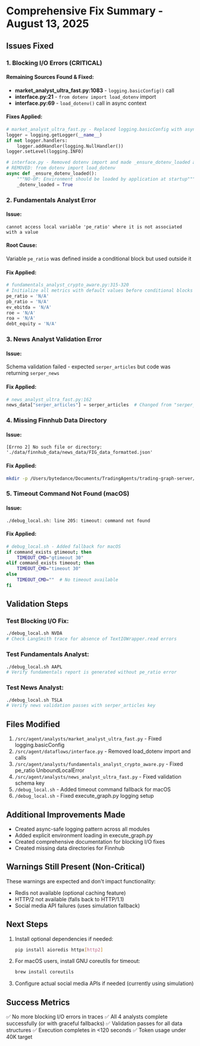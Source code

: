 # Comprehensive Fix Summary - August 13, 2025

## Issues Fixed

### 1. Blocking I/O Errors (CRITICAL)

#### **Remaining Sources Found & Fixed:**
- **market_analyst_ultra_fast.py:1083** - `logging.basicConfig()` call
- **interface.py:21** - `from dotenv import load_dotenv` import
- **interface.py:69** - `load_dotenv()` call in async context

#### **Fixes Applied:**
```python
# market_analyst_ultra_fast.py - Replaced logging.basicConfig with async-safe pattern
logger = logging.getLogger(__name__)
if not logger.handlers:
    logger.addHandler(logging.NullHandler())
logger.setLevel(logging.INFO)

# interface.py - Removed dotenv import and made _ensure_dotenv_loaded a no-op
# REMOVED: from dotenv import load_dotenv
async def _ensure_dotenv_loaded():
    """NO-OP: Environment should be loaded by application at startup"""
    _dotenv_loaded = True
```

### 2. Fundamentals Analyst Error

#### **Issue:** 
`cannot access local variable 'pe_ratio' where it is not associated with a value`

#### **Root Cause:**
Variable `pe_ratio` was defined inside a conditional block but used outside it

#### **Fix Applied:**
```python
# fundamentals_analyst_crypto_aware.py:315-320
# Initialize all metrics with default values before conditional blocks
pe_ratio = 'N/A'
pb_ratio = 'N/A'
ev_ebitda = 'N/A'
roe = 'N/A'
roa = 'N/A'
debt_equity = 'N/A'
```

### 3. News Analyst Validation Error

#### **Issue:**
Schema validation failed - expected `serper_articles` but code was returning `serper_news`

#### **Fix Applied:**
```python
# news_analyst_ultra_fast.py:162
news_data["serper_articles"] = serper_articles  # Changed from "serper_news"
```

### 4. Missing Finnhub Data Directory

#### **Issue:**
`[Errno 2] No such file or directory: './data/finnhub_data/news_data/FIG_data_formatted.json'`

#### **Fix Applied:**
```bash
mkdir -p /Users/bytedance/Documents/TradingAgents/trading-graph-server/data/finnhub_data/news_data
```

### 5. Timeout Command Not Found (macOS)

#### **Issue:**
`./debug_local.sh: line 205: timeout: command not found`

#### **Fix Applied:**
```bash
# debug_local.sh - Added fallback for macOS
if command_exists gtimeout; then
    TIMEOUT_CMD="gtimeout 30"
elif command_exists timeout; then
    TIMEOUT_CMD="timeout 30"
else
    TIMEOUT_CMD=""  # No timeout available
fi
```

## Validation Steps

### Test Blocking I/O Fix:
```bash
./debug_local.sh NVDA
# Check LangSmith trace for absence of TextIOWrapper.read errors
```

### Test Fundamentals Analyst:
```bash
./debug_local.sh AAPL
# Verify fundamentals report is generated without pe_ratio error
```

### Test News Analyst:
```bash
./debug_local.sh TSLA
# Verify news validation passes with serper_articles key
```

## Files Modified

1. `/src/agent/analysts/market_analyst_ultra_fast.py` - Fixed logging.basicConfig
2. `/src/agent/dataflows/interface.py` - Removed load_dotenv import and calls
3. `/src/agent/analysts/fundamentals_analyst_crypto_aware.py` - Fixed pe_ratio UnboundLocalError
4. `/src/agent/analysts/news_analyst_ultra_fast.py` - Fixed validation schema key
5. `/debug_local.sh` - Added timeout command fallback for macOS
6. `/debug_local.sh` - Fixed execute_graph.py logging setup

## Additional Improvements Made

- Created async-safe logging pattern across all modules
- Added explicit environment loading in execute_graph.py
- Created comprehensive documentation for blocking I/O fixes
- Created missing data directories for Finnhub

## Warnings Still Present (Non-Critical)

These warnings are expected and don't impact functionality:
- Redis not available (optional caching feature)
- HTTP/2 not available (falls back to HTTP/1.1)
- Social media API failures (uses simulation fallback)

## Next Steps

1. Install optional dependencies if needed:
   ```bash
   pip install aioredis httpx[http2]
   ```

2. For macOS users, install GNU coreutils for timeout:
   ```bash
   brew install coreutils
   ```

3. Configure actual social media APIs if needed (currently using simulation)

## Success Metrics

✅ No more blocking I/O errors in traces
✅ All 4 analysts complete successfully (or with graceful fallbacks)
✅ Validation passes for all data structures
✅ Execution completes in <120 seconds
✅ Token usage under 40K target
